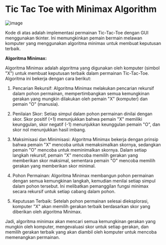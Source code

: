 # Tic Tac Toe with Minimax Algorithm
![image](https://github.com/mrasyidannafi/TicTacToe_minimaxAI_5311420053_Rasyid/assets/149043860/968883b0-eedd-4833-a658-e81145d6dfae)



Kode di atas adalah implementasi permainan Tic-Tac-Toe dengan GUI menggunakan tkinter. Ini memungkinkan pemain bermain melawan komputer yang menggunakan algoritma minimax untuk membuat keputusan terbaik.



**Algoritma Minimax:**


Algoritma Minimax adalah algoritma yang digunakan oleh komputer (simbol "X") untuk membuat keputusan terbaik dalam permainan Tic-Tac-Toe. Algoritma ini bekerja dengan cara berikut:


1. Pencarian Rekursif: Algoritma Minimax melakukan pencarian rekursif dalam pohon permainan, mempertimbangkan semua kemungkinan gerakan yang mungkin dilakukan oleh pemain "X" (komputer) dan pemain "O" (manusia).


2. Penilaian Skor: Setiap simpul dalam pohon permainan dinilai dengan skor. Skor positif (+1) menunjukkan bahwa pemain "X" memiliki keunggulan, skor negatif (-1) menunjukkan keunggulan pemain "O", dan skor nol menunjukkan hasil imbang.


3. Maksimisasi dan Minimisasi: Algoritma Minimax bekerja dengan prinsip bahwa pemain "X" mencoba untuk memaksimalkan skornya, sedangkan pemain "O" mencoba untuk meminimalkan skornya. Dalam setiap langkah rekursif, pemain "X" mencoba memilih gerakan yang memberikan skor maksimal, sementara pemain "O" mencoba memilih gerakan yang memberikan skor minimal.


4. Pohon Permainan: Algoritma Minimax membangun pohon permainan dengan semua kemungkinan langkah, kemudian menilai setiap simpul dalam pohon tersebut. Ini melibatkan pemanggilan fungsi minimax secara rekursif untuk setiap cabang dalam pohon.


5. Keputusan Terbaik: Setelah pohon permainan selesai dieksplorasi, komputer "X" akan memilih gerakan terbaik berdasarkan skor yang diberikan oleh algoritma Minimax.



Jadi, algoritma minimax akan mencari semua kemungkinan gerakan yang mungkin oleh komputer, mengevaluasi skor untuk setiap gerakan, dan memilih gerakan terbaik yang akan diambil oleh komputer untuk mencoba memenangkan permainan.
